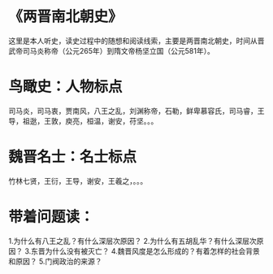 # 《两晋南北朝史》
这里是本人听史，读史过程中的随想和阅读线索，主要是两晋南北朝史，时间从晋武帝司马炎称帝（公元265年）到隋文帝杨坚立国（公元581年）。
# 鸟瞰史：人物标点
司马炎，司马衷，贾南风，八王之乱，刘渊称帝，石勒，鲜卑慕容氏，司马睿，王导，祖逖，王敦，庾亮，桓温，谢安，苻坚。。。
# 魏晋名士：名士标点
竹林七贤，王衍，王导，谢安，王羲之，。。。
# 带着问题读：
1.为什么有八王之乱？有什么深层次原因？
2.为什么有五胡乱华？有什么深层次原因？
3.东晋为什么没有被灭亡？
4.魏晋风度是怎么形成的？有着怎样的社会背景和原因？
5.门阀政治的来源？
